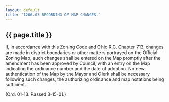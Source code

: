 ```yaml
---
layout: default 
title: "1266.03 RECORDING OF MAP CHANGES."
---
```


{{ page.title }}
----------------

If, in accordance with this Zoning Code and Ohio R.C. Chapter 713,
changes are made in district boundaries or other matters portrayed on
the Official Zoning Map, such changes shall be entered on the Map
promptly after the amendment has been approved by Council, with an entry
on the Map indicating the ordinance number and the date of adoption. No
new authentication of the Map by the Mayor and Clerk shall be necessary
following such changes, the authorizing ordinance and map notations
being sufficient.

(Ord. 01-13. Passed 3-15-01.)
